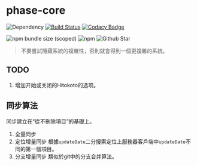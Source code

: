 # phase-core

![Dependency](https://img.shields.io/david/lightyears1998/phase-core)
[![Build Status](https://travis-ci.com/lightyears1998/phase-core.svg?branch=master)](https://travis-ci.com/lightyears1998/phase-core)
[![Codacy Badge](https://api.codacy.com/project/badge/Grade/11f4f72b02f146d6a5292898b34ff425)](https://www.codacy.com/manual/lightyears1998/phase-core?utm_source=github.com&amp;utm_medium=referral&amp;utm_content=lightyears1998/phase-core&amp;utm_campaign=Badge_Grade)

![npm bundle size (scoped)](https://img.shields.io/bundlephobia/min/@lightyears1998/phase-core)
![npm](https://img.shields.io/npm/dw/@lightyears1998/phase-core)
![Github Star](https://img.shields.io/github/stars/lightyears1998/phase-core)

> 不要嘗試隱藏系統的複雜性，否則就會得到一個更複雜的系統。

## TODO

1. 增加开始或关闭的Hitokoto的选项。

## 同步算法

同步建立在“從不刪除項目”的基礎上。

1. 全量同步
2. 定位增量同步 根據`updateDate`二分搜索定位上服務器客戶端中`updateDate`不同的第一個項目。
3. 分支增量同步 類似於git中的分支合并算法。
